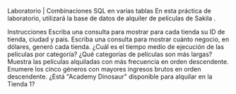 Laboratorio | Combinaciones SQL en varias tablas
En esta práctica de laboratorio, utilizará la base de datos de alquiler de películas de Sakila .

Instrucciones
Escriba una consulta para mostrar para cada tienda su ID de tienda, ciudad y país.
Escriba una consulta para mostrar cuánto negocio, en dólares, generó cada tienda.
¿Cuál es el tiempo medio de ejecución de las películas por categoría?
¿Qué categorías de películas son más largas?
Muestra las películas alquiladas con más frecuencia en orden descendente.
Enumere los cinco géneros con mayores ingresos brutos en orden descendente.
¿Está "Academy Dinosaur" disponible para alquilar en la Tienda 1?
